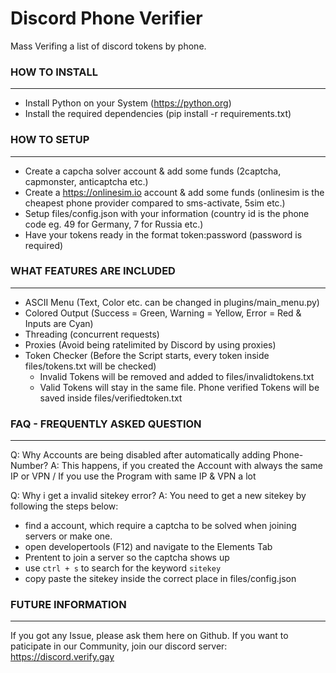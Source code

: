 # Discord Phone Verifier
Mass Verifing a list of discord tokens by phone.

### HOW TO INSTALL
------------------------------------
- Install Python on your System (https://python.org)
- Install the required dependencies (pip install -r requirements.txt)

### HOW TO SETUP
------------------------------------
- Create a capcha solver account & add some funds (2captcha, capmonster, anticaptcha etc.)
- Create a https://onlinesim.io account & add some funds (onlinesim is the cheapest phone provider compared to sms-activate, 5sim etc.)
- Setup files/config.json with your information (country id is the phone code eg. 49 for Germany, 7 for Russia etc.)
- Have your tokens ready in the format token:password (password is required)

### WHAT FEATURES ARE INCLUDED
------------------------------------
- ASCII Menu (Text, Color etc. can be changed in plugins/main_menu.py)
- Colored Output (Success = Green, Warning = Yellow, Error = Red & Inputs are Cyan)
- Threading (concurrent requests)
- Proxies (Avoid being ratelimited by Discord by using proxies)
- Token Checker (Before the Script starts, every token inside files/tokens.txt will be checked)
  - Invalid Tokens will be removed and added to files/invalidtokens.txt
  - Valid Tokens will stay in the same file. Phone verified Tokens will be saved inside files/verifiedtoken.txt

### FAQ - FREQUENTLY ASKED QUESTION
------------------------------------
Q: Why Accounts are being disabled after automatically adding Phone-Number?
A: This happens, if you created the Account with always the same IP or VPN / If you use the Program with same IP & VPN a lot

Q: Why i get a invalid sitekey error?
A: You need to get a new sitekey by following the steps below:
   - find a account, which require a captcha to be solved when joining servers or make one.
   - open developertools (F12)  and navigate to the Elements Tab
   - Prentent to join a server so the captcha shows up
   - use `ctrl + s` to search for the keyword `sitekey`
   - copy paste the sitekey inside the correct place in files/config.json


### FUTURE INFORMATION
------------------------------------
If you got any Issue, please ask them here on Github.
If you want to paticipate in our Community, join our discord server: https://discord.verify.gay
